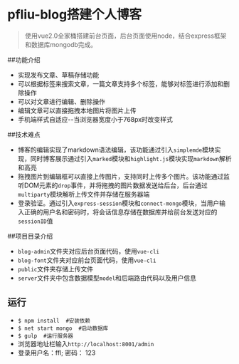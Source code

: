 # pfliu-blog搭建个人博客

> 使用vue2.0全家桶搭建前台页面，后台页面使用node，结合express框架和数据库mongodb完成。

##功能介绍

- 实现发布文章、草稿存储功能
- 可以根据标签来搜索文章，一篇文章支持多个标签，能够对标签进行添加和删除操作
- 可以对文章进行编辑、删除操作
- 编辑文章可以直接拖拽本地图片将图片上传
- 手机端样式自适应--当浏览器宽度小于768px时改变样式

##技术难点
- 博客的编辑实现了markdown语法编辑，该功能通过引入`simplemde`模块实现，同时博客展示通过引入`marked`模块和`highlight.js`模块实现`markdown`解析和高亮
- 拖拽图片到编辑框可以直接上传图片，支持同时上传多个图片。该功能通过监听DOM元素的`drop`事件，并将拖拽的图片数据发送给后台，后台通过`multiparty`模块解析上传文件并存储在服务器端
- 登录验证。通过引入`express-session`模块和`connect-mongo`模块，当用户输入正确的用户名和密码时，将会话信息存储在数据库并给前台发送对应的`sessionID`值

##项目目录介绍
- `blog-admin`文件夹对应后台页面代码，使用`vue-cli`
- `blog-font`文件夹对应前台页面代码，使用`vue-cli`
- `public`文件夹存储上传文件
- `server`文件夹中包含数据模型`model`和后端路由代码以及用户信息

## 运行

- `$ npm install  #安装依赖`
- `$ net start mongo  #启动数据库`
- `$ gulp  #运行服务器` 
- 浏览器地址栏输入`http://localhost:8001/admin`
- 登录用户名：ffl;   密码： 123

